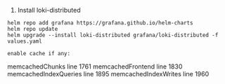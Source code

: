 1. Install loki-distributed 
```
helm repo add grafana https://grafana.github.io/helm-charts
helm repo update
helm upgrade --install loki-distributed grafana/loki-distributed -f values.yaml

enable cache if any: 
```
memcachedChunks line 1761
memcachedFrontend line 1830
memcachedIndexQueries line 1895
memcachedIndexWrites line 1960
```